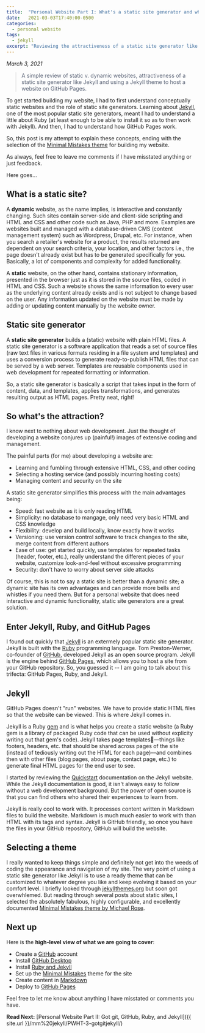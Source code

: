 ```yaml
---
title:  "Personal Website Part I: What's a static site generator and what to do with it?"
date:   2021-03-03T17:40:00-0500
categories:
  - personal website
tags:
  - jekyll
excerpt: "Reviewing the attractiveness of a static site generator like Jekyll."
---
```


*March 3, 2021*

> <span style="color: #596275">A simple review of static v. dynamic websites, attractiveness of a static site generator like Jekyll and using a Jekyll theme to host a website on GitHub Pages.</span>

To get started building my website, I had to first understand conceptually static websites and the role of static site generators. Learning about [Jekyll][], one of the most popular static site generators, meant I had to  understand a little about Ruby (at least enough to be able to install it so as to then work with Jekyll). And then, I had to understand how GitHub Pages work.

So, this post is my attempt to explain these concepts, ending with the selection of the [Minimal Mistakes theme][mm] for building my website.

As always, feel free to leave me comments if I have misstated anything or just feedback. 

Here goes...

## What is a static site?
A **dynamic** website, as the name implies, is interactive and constantly changing. Such sites contain server-side and client-side scripting and HTML and CSS and other code such as Java, PHP and more. Examples are websites built and managed with a database-driven CMS (content management system) such as Wordpress, Drupal, etc. For instance, when you search a retailer's website for a product, the results returned are dependent on your search criteria, your location, and other factors i.e., the page doesn't already exist but has to be generated specifically for you. Basically, a lot of components and complexity for added functionality.

A **static** website, on the other hand, contains stationary information, presented in the browser just as it is stored in the source files, coded in HTML and CSS. Such a website shows the same information to every user as the underlying content already exists and is not subject to change based on the user. Any information updated on the website must be made by adding or updating content manually by the website owner.

## Static site generator
A **static site generator** builds a (static) website with plain HTML files. A static site generator is a software application that reads a set of source files (raw text files in various formats residing in a file system and templates) and uses a conversion process to generate ready-to-publish HTML files that can be served by a web server. Templates are reusable components used in web development for repeated formatting or information.

So, a static site generator is basically a script that takes input in the form of content, data, and templates, applies transformations, and generates resulting output as HTML pages. Pretty neat, right!

## So what's the attraction?
I know next to nothing about web development. Just the thought of developing a website conjures up (painful!) images of extensive coding and management.

The painful parts (for me) about developing a website are:

- Learning and fumbling through extensive HTML, CSS, and other coding
- Selecting a hosting service (and possibly incurring hosting costs)
- Managing content and security on the site

A static site generator simplifies this process with the main advantages being:

- Speed: fast website as it is only reading HTML
- Simplicity: no database to mangage, only need very basic HTML and CSS knowledge
- Flexibility: develop and build locally, know exactly how it works
- Versioning: use version control software to track changes to the site, merge content from different authors
- Ease of use: get started quickly, use templates for repeated tasks (header, footer, etc.), really understand the different pieces of your website, customize look-and-feel without excessive programming
- Security: don't have to worry about server side attacks

Of course, this is not to say a static site is better than a dynamic site; a dynamic site has its own advantages and can provide more bells and whistles if you need them. But for a personal website that does need interactive and dynamic functionality, static site generators are a great solution.

## Enter Jekyll, Ruby, and GitHub Pages
I found out quickly that [Jekyll][] is an extermely popular static site generator. Jekyll is built with the [Ruby](https://www.ruby-lang.org/en/) programming language. Tom Preston-Werner, co-founder of [GitHub](https://github.com), developed Jekyll as an open source program. Jekyll is the engine behind [GitHub Pages][], which allows you to host a site from your GitHub repository. So, you guessed it -- I am going to talk about this trifecta: GitHub Pages, Ruby, and Jekyll. 


## Jekyll
GitHub Pages doesn't "run" websites. We have to provide static HTML files so that the website can be viewed. This is where Jekyll comes in.

Jekyll is a Ruby [gem](https://rubygems.org) and is what helps you create a static website (a Ruby gem is a library of packaged Ruby code that can be used without explicity writing out that gem's code). Jekyll takes page templates––things like footers, headers, etc. that should be shared across pages of the site (instead of tediously writing out the HTML for each page)––and combines then with other files (blog pages, about page, contact page, etc.) to generate final HTML pages for the end user to see.

I started by reviewing the [Quickstart](https://jekyllrb.com/docs/) documentation on the Jekyll website. While the Jekyll documentation is good, it isn't always easy to follow without a web development background. But the power of open source is that you can find others who shared their experiences to learn from.

Jekyll is really cool to work with. It processes content written in Markdown files to build the website. Markdown is much much easier to work with than HTML with its tags and syntax. Jekyll is GitHub friendly, so once you have the files in your GitHub repository, GitHub will build the website. 

## Selecting a theme
I really wanted to keep things simple and definitely not get into the weeds of coding the appearance and navigation of my site. The very point of using a static site generator like Jekyll is to use a ready theme that can be customized to whatever degree you like and keep evolving it based on your comfort level. I briefly looked through [jekyllthemes.org](http://jekyllthemes.org/) but soon got overwhlemed. But reading through several posts about static sites, I selected the absolutely fabulous, highly configurable, and excellently documented [Minimal Mistakes theme by Michael Rose][mm].

## Next up
Here is the **high-level view of what we are going to cover**:

- Create a [GitHub][] account
- Install [GitHub Desktop](https://desktop.github.com/)
- Install [Ruby and Jekyll](https://jekyllrb.com/docs/installation/)
- Set up the [Minimal Mistakes][mm] theme for the site
- Create content in [Markdown](https://www.markdownguide.org)
- Deploy to [GitHub Pages][]

Feel free to let me know about anything I have misstated or comments you have.

**Read Next:** [Personal Website Part II: Got git, GitHub, Ruby, and Jekyll]({{ site.url }}/mm%20jekyll/PWHT-3-gotgitjekyll/)


<!------------------------------- FOOTER --------------------------------->

[GitHub]: https://github.com
[Jekyll]: https://jekyllrb.com/
[GitHub Pages]: https://pages.github.com/
[mm]: https://mmistakes.github.io/minimal-mistakes/